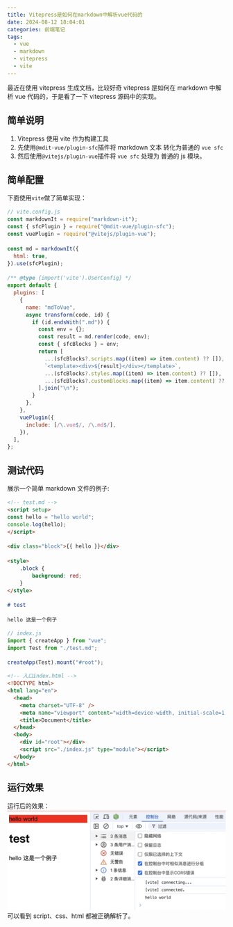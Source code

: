 ```yaml
---
title: Vitepress是如何在markdown中解析vue代码的
date: 2024-08-12 18:04:01
categories: 前端笔记
tags:
  - vue
  - markdown
  - vitepress
  - vite
---
```


最近在使用 vitepress 生成文档，比较好奇 vitepress 是如何在 markdown 中解析 vue 代码的，于是看了一下 vitepress 源码中的实现。

## 简单说明

1. Vitepress 使用 vite 作为构建工具
2. 先使用`@mdit-vue/plugin-sfc`插件将 markdown 文本 转化为普通的 `vue sfc`
3. 然后使用`@vitejs/plugin-vue`插件将 `vue sfc` 处理为 普通的 js 模块。

## 简单配置

下面使用`vite`做了简单实现：

```javascript
// vite.config.js
const markdownIt = require("markdown-it");
const { sfcPlugin } = require("@mdit-vue/plugin-sfc");
const vuePlugin = require("@vitejs/plugin-vue");

const md = markdownIt({
  html: true,
}).use(sfcPlugin);

/** @type {import('vite').UserConfig} */
export default {
  plugins: [
    {
      name: "mdToVue",
      async transform(code, id) {
        if (id.endsWith(".md")) {
          const env = {};
          const result = md.render(code, env);
          const { sfcBlocks } = env;
          return [
            ...(sfcBlocks?.scripts.map((item) => item.content) ?? []),
            `<template><div>${result}</div></template>`,
            ...(sfcBlocks?.styles.map((item) => item.content) ?? []),
            ...(sfcBlocks?.customBlocks.map((item) => item.content) ?? []),
          ].join("\n");
        }
      },
    },
    vuePlugin({
      include: [/\.vue$/, /\.md$/],
    }),
  ],
};
```

## 测试代码
展示一个简单 markdown 文件的例子:

```markdown
<!-- test.md -->
<script setup>
const hello = "hello world";
console.log(hello);
</script>

<div class="block">{{ hello }}</div>

<style>
    .block {
        background: red;
    }
</style>

# test

hello 这是一个例子
```

```javascript
// index.js
import { createApp } from "vue";
import Test from "./test.md";

createApp(Test).mount("#root");
```

```html
<!-- 入口index.html -->
<!DOCTYPE html>
<html lang="en">
  <head>
    <meta charset="UTF-8" />
    <meta name="viewport" content="width=device-width, initial-scale=1.0" />
    <title>Document</title>
  </head>
  <body>
    <div id="root"></div>
    <script src="./index.js" type="module"></script>
  </body>
</html>
```

## 运行效果
运行后的效果：
![md中的vue渲染为网页](./mdToVueDemo.jpg)
可以看到 script、css、html 都被正确解析了。
